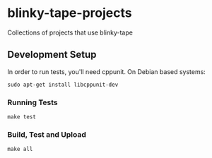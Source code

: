 # blinky-tape-projects

Collections of projects that use blinky-tape

## Development Setup

In order to run tests, you'll need cppunit. On Debian based systems:

    sudo apt-get install libcppunit-dev

### Running Tests

    make test

### Build, Test and Upload

    make all
